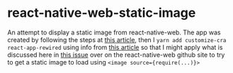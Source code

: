 # react-native-web-static-image
An attempt to display a static image from react-native-web. The app was created by following the steps at [this article](https://medium.com/@aureliomerenda/create-a-native-web-app-with-react-native-web-419acac86b82), then I `yarn add customize-cra react-app-rewired` using info from [this article](https://mmazzarolo.com/blog/2020-10-24-adding-react-native-web/) so that I might apply what is discussed here in [this issue](https://github.com/necolas/react-native-web/issues/1497) over on the react-native-web github site to try to get a static image to load using `<image source={require(...)}>`
